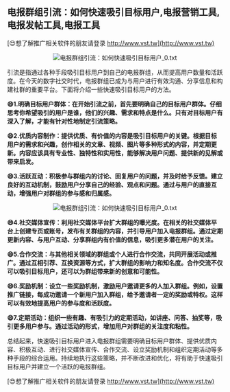 ## **电报群组引流：如何快速吸引目标用户,电报营销工具,电报发帖工具,电报工具**

[😍想了解推广相关软件的朋友请登录 http://www.vst.tw](http://www.vst.tw)

 <center><img src="https://vst.tw/MP4/tuiguang/png/8.png" alt="电报群组引流：如何快速吸引目标用户_0.txt"></center>

引流是指通过各种手段吸引目标用户到自己的电报群组，从而提高用户数量和活跃度。在今天的数字社交时代，电报群组已成为与用户进行有效沟通、分享信息和构建社群的重要平台。下面将介绍一些快速吸引目标用户的方法。

**😄1.明确目标用户群体：在开始引流之前，首先要明确自己的目标用户群体。仔细思考你希望吸引的用户是谁，他们的兴趣、需求和特点是什么。只有对目标用户有深入了解，才能有针对性地制定引流策略。**

**😄2.优质内容制作：提供优质、有价值的内容是吸引目标用户的关键。根据目标用户的需求和兴趣，创作相关的文章、视频、图片等多种形式的内容，并定期更新。内容应该具有专业性、独特性和实用性，能够解决用户问题、提供新的见解或带来启发。**

**😄3.活跃互动：积极参与群组内的讨论、回复用户的问题，并及时给予反馈。建立良好的互动机制，鼓励用户分享自己的经验、观点和问题。通过与用户的直接互动，增强用户对群组的参与感和归属感。**

 <center><img src="https://vst.tw/MP4/tuiguang/png/0.png" alt="电报群组引流：如何快速吸引目标用户_0.txt"></center>

**😄4.社交媒体宣传：利用社交媒体平台扩大群组的曝光度。在相关的社交媒体平台上创建专页或账号，发布有关群组的内容，并引导用户加入电报群组。通过定期更新内容、与用户互动、分享群组内有价值的信息，吸引更多潜在用户的关注。**

**😄5.合作交流：与其他相关领域的群组或个人进行合作交流，共同开展活动或推广。通过互相引荐、互换资源等方式，扩大群组的影响力和知名度。合作交流不仅可以吸引目标用户，还可以为群组带来新的创意和可能性。**

**😄6.奖励机制：设立一些奖励机制，激励用户邀请更多的人加入群组。例如，设置推广链接，每成功邀请一个新用户加入群组，给予邀请者一定的奖励或特权。这样可以有效地提高用户的参与度和活跃度。**

**😄7.定期活动：组织一些有趣、有吸引力的定期活动，如讲座、问答、抽奖等，吸引更多用户参与。通过活动的形式，增加用户对群组的关注度和粘性。**

总结起来，快速吸引目标用户进入电报群组需要明确目标用户群体、提供优质内容、积极互动、进行社交媒体宣传、合作交流、设立奖励机制和组织定期活动等多种手段的综合运用。持续地执行这些策略，并不断改进和优化，将有助于快速吸引目标用户并建立一个活跃的电报群组。

[😍想了解推广相关软件的朋友请登录 http://www.vst.tw](http://www.vst.tw)




